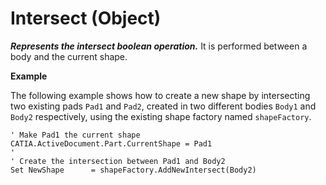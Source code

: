# Intersect (Object)

**_Represents the intersect boolean operation._**
It is performed between a body and the current shape.

**Example**

The following example shows how to create a new shape by intersecting two existing pads `Pad1` and `Pad2`, created in two different bodies `Body1` and `Body2` respectively, using the existing shape factory named `shapeFactory`.

```VBScript
' Make Pad1 the current shape
CATIA.ActiveDocument.Part.CurrentShape = Pad1
'
' Create the intersection between Pad1 and Body2
Set NewShape      = shapeFactory.AddNewIntersect(Body2)

```